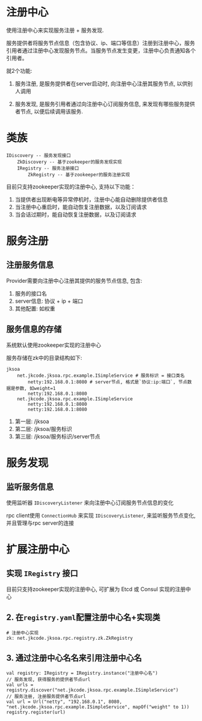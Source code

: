 # 注册中心
使用注册中心来实现服务注册 + 服务发现.

服务提供者将服务节点信息（包含协议、ip、端口等信息）注册到注册中心，服务引用者通过注册中心发现服务节点。当服务节点发生变更，注册中心负责通知各个引用者。

就2个功能:

1. 服务注册, 是服务提供者在server启动时, 向注册中心注册其服务节点, 以供别人调用

2. 服务发现, 是服务引用者通过向注册中心订阅服务信息, 来发现有哪些服务提供者节点, 以便后续调用该服务.

# 类族

```
IDiscovery -- 服务发现接口
    ZkDiscovery -- 基于zookeeper的服务发现实现
    IRegistry -- 服务注册接口
        ZkRegistry -- 基于zookeeper的服务注册实现
```

目前只支持zookeeper实现的注册中心, 支持以下功能：

1. 当提供者出现断电等异常停机时，注册中心能自动删除提供者信息
2. 当注册中心重启时，能自动恢复注册数据，以及订阅请求
3. 当会话过期时，能自动恢复注册数据，以及订阅请求

# 服务注册

## 注册服务信息
Provider需要向注册中心注册其提供的服务节点信息, 包含:
1. 服务的接口名
2. server信息: 协议 + ip + 端口
3. 其他配置: 如权重

## 服务信息的存储

系统默认使用zookeeper实现的注册中心

服务存储在zk中的目录结构如下:

```
jksoa
    net.jkcode.jksoa.rpc.example.ISimpleService # 服务标识 = 接口类名
        netty:192.168.0.1:8080 # server节点, 格式是`协议:ip:端口`, 节点数据是参数, 如weight=1
        netty:192.168.0.1:8080
    net.jkcode.jksoa.rpc.example.ISimpleService
        netty:192.168.0.1:8080
        netty:192.168.0.1:8080
```

1. 第一层: /jksoa
2. 第二层: /jksoa/服务标识
3. 第三层: /jksoa/服务标识/server节点

# 服务发现

## 监听服务信息

使用监听器 `IDiscoveryListener` 来向注册中心订阅服务节点信息的变化

rpc client使用 `ConnectionHub` 来实现 `IDiscoveryListener`, 来监听服务节点变化, 并且管理与rpc server的连接

# 扩展注册中心

## 实现 `IRegistry` 接口

目前只支持zookeeper实现的注册中心, 可扩展为 Etcd 或 Consul 实现的注册中心

## 2. 在`registry.yaml`配置注册中心名+实现类

```
# 注册中心实现
zk: net.jkcode.jksoa.rpc.registry.zk.ZkRegistry
```

## 3. 通过注册中心名名来引用注册中心名

```
val registry: IRegistry = IRegistry.instance("注册中心名")
// 服务发现, 获得服务的提供者节点url
val urls = registry.discover("net.jkcode.jksoa.rpc.example.ISimpleService")
// 服务注册, 注册服务提供者节点url
val url = Url("netty", "192.168.0.1", 8080, "net.jkcode.jksoa.rpc.example.ISimpleService", mapOf("weight" to 1))
registry.register(url)
```